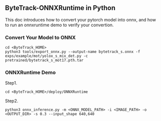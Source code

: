 ## ByteTrack-ONNXRuntime in Python

This doc introduces how to convert your pytorch model into onnx, and how to run an onnxruntime demo to verify your convertion.

### Convert Your Model to ONNX

```shell
cd <ByteTrack_HOME>
python3 tools/export_onnx.py --output-name bytetrack_s.onnx -f exps/example/mot/yolox_s_mix_det.py -c pretrained/bytetrack_s_mot17.pth.tar
```

### ONNXRuntime Demo

Step1.
```shell
cd <ByteTrack_HOME>/deploy/ONNXRuntime
```

Step2. 
```shell
python3 onnx_inference.py -m <ONNX_MODEL_PATH> -i <IMAGE_PATH> -o <OUTPUT_DIR> -s 0.3 --input_shape 640,640
```
